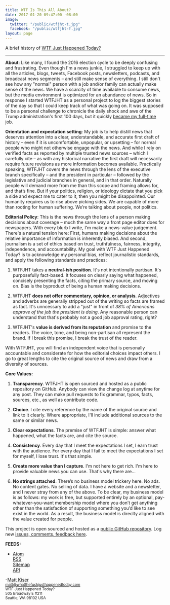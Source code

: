 ```yaml
---
title: WTF Is This All About?
date: 2017-01-20 09:47:00 -08:00
image:
  twitter: "/public/wtfjht-t.jpg"
  facebook: "/public/wtfjht-f.jpg"
layout: page
---
```


<p class="lead">A brief history of <a href="https://whatthefuckjusthappenedtoday.com/">WTF Just Happened Today?</a></p> 

---


**About**: Like many, I found the 2016 election cycle to be deeply confusing and frustrating. Even though I'm a news junkie, I struggled to keep up with all the articles, blogs, tweets, Facebook posts, newsletters, podcasts, and broadcast news segments – and still make sense of everything. I still don't see how any "normal" person with a job and/or family can actually make sense of the news. We have a scarcity of time available to consume news, but the media environment is optimized for an abundance of news. So in response I started WTFJHT as a personal project to log the biggest stories of the day so that I could keep track of what was going on. It was supposed to be a personal challenge to chronicle the daily shock and awe of the Trump administration's first 100 days, but it quickly <a href="https://whatthefuckjusthappenedtoday.com/meta/trump-creates-one-new-job/">became my full-time job</a>. 

**Orientation and expectation setting**: My job is to help distill news that deserves attention into a clear, understandable, and accurate first draft of history – even if it is uncomfortable, unpopular, or upsetting – for normal people who might not otherwise engage with the news. And while I rely on verified facts as reported by multiple trusted news sources – which I carefully cite – as with any historical narrative the first draft will necessarily require future revisions as more information becomes available. Practically speaking, WTFJHT covers the news through the lens of the executive branch specifically – and the president in particular – followed by the legislative and judicial branches in general, and in that order. Naturally people will demand more from me than this scope and framing allows for, and that’s fine. But if your politics, religion, or ideology dictate that you pick a side and expect me to cater to it, then you might be disappointed. Our humanity requires us to rise above picking sides. We are capable of more than rooting for human suffering. We’re talking about people, not politics.

**Editorial Policy**:
This is the news through the lens of a person making decisions about coverage – much the same way a front page editor does for newspapers. With every blurb I write, I'm make a news-value judgement. There's a natural tension here: First, humans making decisions about the relative importance of information is inherently biased. And second, journalism is a set of ethics based on trust, truthfulness, fairness, integrity, independence, and accountability. My goal with WTF Just Happened Today? is to acknowledge my personal bias, reflect journalistic standards, and apply the following standards and practices:

1. WTFJHT takes a **neutral-ish position**. It's not intentionally partisan. It's purposefully fact-based. It focuses on clearly saying what happened, concisely presenting the facts, citing the primary source, and moving on. Bias is the byproduct of being a human making decisions. 

2. WTFJHT **does not offer commentary, opinion, or analysis**. Adjectives and adverbs are generally stripped out of the writing so facts are framed as fact. It's unncessary to add a "just" in front of _38% of Americans approve of the job the president is doing_. Any reasonable person can understand that that's probably not a good job approval rating, right?

3. WTFJHT's **value is derived from its reputation** and promise to the readers. The voice, tone, and being non-partisan all represent the brand. If I break this promise, I break the trust of the reader.

With WTFJHT, you will find an independent voice that is personally accountable and considerate for how the editorial choices impact others. I go to great lengths to cite the original source of news and draw from a diversity of sources.

**Core Values:**

1. **Transparency**. WTFJHT is open sourced and hosted as a public repository on GitHub. Anybody can view the change log at anytime for any post. They can make pull requests to fix grammar, typos, facts, sources, etc., as well as contribute code.

2. **Choice**. I cite every reference by the name of the original source and link to it clearly. Where appropriate, I'll include additional sources to the same or similar news.

3. **Clear expectations**. The premise of WTFJHT is simple: answer what happened, what the facts are, and cite the source.

4. **Consistency**. Every day that I meet the expectations I set, I earn trust with the audience. For every day that I fail to meet the expectations I set for myself, I lose trust. It's that simple.

5. **Create more value than I capture**. I'm not here to get rich. I'm here to provide valuable news you can use. That's why there are...

6. **No strings attached**. There’s no business model trickery here. No ads. No content gates. No selling of data. I have a website and a newsletter, and I never stray from any of the above. To be clear, my business model is as follows: my work is free, but supported entirely by an optional, pay-whatever-you-want membership model where you don’t get anything other than the satisfaction of supporting something you’d like to see exist in the world. As a result, the business model is direclty aligned with the value created for people.  

This project is open sourced and hosted as a [public GitHub repository](https://github.com/mkiser/WTFJHT). Log new [issues, comments, feedback here](https://github.com/mkiser/WTFJHT/issues).

**FEEDS:**

* <a href="https://whatthefuckjusthappenedtoday.com/atom.xml">Atom</a> \
<a href="https://whatthefuckjusthappenedtoday.com/rss.xml">RSS</a> \
<a href="https://whatthefuckjusthappenedtoday.com/sitemap.xml">Sitemap</a> \
<a href="https://whatthefuckjusthappenedtoday.com/api/v1/posts.json">API</a>


<p class="lead">-<a href="{{ site.url }}{{ site.baseurl }}/author/matt-kiser/">Matt Kiser</a><br>
<small>
<a href="mailto:matt@whatthefuckjusthappenedtoday.com?Subject=Hello%20there" target="_top">matt@whatthefuckjusthappenedtoday.com</a><br>
WTF Just Happened Today?<br>
505 Broadway E #211 <br>
Seattle, WA 98102 USA
</small>
</p>
